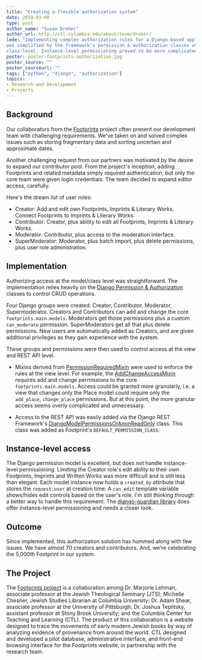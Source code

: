 ```yaml
---
title: "Creating a flexible authorization system"
date: 2018-03-08
type: post
author_name: "Susan Dreher"
author_url: http://ctl.columbia.edu/about/team/dreher/
lede: "Implementing complex authorization rules for a Django-based application
was simplified by the framework's permission & authorization classes at the
class-level. Instance-level permissioning proved to be more complicated."
poster: poster-footprints-authorization.jpg
poster_source: ""
poster_sourceurl: ""
tags: ["python", "django", "authorization"]
topics:
- Research and Development
- Projects
---
```


## Background

Our collaborators from the [Footprints](https://footprints.ccnmtl.columbia.edu)
project often present our development team with challenging requirements. We've
taken on and solved complex issues such as storing fragmentary data and sorting
uncertain and approximate dates.

Another challenging request from our partners was motivated by the desire to
expand our contributor pool. From the project's inception, adding Footprints
and related metadata simply required authentication, but only the core team
were given login credentials. The team decided to expand editor access,
carefully.

Here's the dream list of user roles:

* Creator: Add and edit own Footprints, Imprints & Literary Works. Connect
Footprints to Imprints & Literary Works.
* Contributor: Creator, plus ability to edit all Footprints, Imprints &
Literary Works.
* Moderator: Contributor, plus access to the moderation interface.
* SuperModerator: Moderator, plus batch import, plus delete permissions, plus
user role administration.

## Implementation

Authorizing access at the model/class level was straightforward. The
implementation relies heavily on the
[Django Permission & Authorization](https://docs.djangoproject.com/en/2.0/topics/auth/default/#topic-authorization)
classes to control CRUD operations.

Four Django groups were created: Creator, Contributor, Moderator,
Supermoderator. Creators and Contributors can add and change the core
`footprints.main.models`. Moderators get those permissions plus a custom
`can_moderate` permission. SuperModerators get all that plus delete
permissions. New users are automatically added as Creators, and are given
additional privileges as they gain experience with the system.

These groups and permissions were then used to control access at the view and
REST API level.

* Mixins derived from
[PermissionRequiredMixin](https://docs.djangoproject.com/en/2.0/topics/auth/default/#the-permissionrequiredmixin-mixin)
were used to enforce the rules at the view level. For example, the
[AddChangeAccessMixin](https://github.com/ccnmtl/footprints/blob/master/footprints/mixins.py#L76)
requires add and change permissions to the core `footprints.main.models`.
Access could be granted more granularly, i.e. a view that changes only the
Place model could require only the `add_place`, `change_place` permissions. But
at this point, the more granular access seems overly complicated and
unnecessary.

* Access to the REST API was easily added via the Django REST Framework's
[DjangoModelPermissionsOrAnonReadOnly](http://www.django-rest-framework.org/api-guide/permissions/#djangomodelpermissionsoranonreadonly)
class. This class was added as Footprint's `DEFAULT_PERMISSION_CLASS`.

## Instance-level access

The Django permission model is excellent, but does not handle instance-level
permissioning. Limiting the Creator role's edit ability to their own
Footprints, Imprints and Written Works was more difficult and is still less
than elegant. Each model instance now holds a `created_by` attribute that
stores the `request.user` at creation time. A `can_edit` template variable
shows/hides edit controls based on the user's role. I'm still thinking through
a better way to handle this requirement. The
[django-guardian library](https://github.com/django-guardian/django-guardian)
does offer instance-level permissioning and needs a closer look.

## Outcome
Since implemented, this authorization solution has hummed along with few
issues. We have almost 70 creators and contributors. And, we're celebrating the
5,000th Footprint in our system.

## The Project
The [Footprints project](http://footprints.ccnmtl.columbia.edu/about/)
is a collaboration among Dr. Marjorie Lehman, associate professor at the Jewish
Theological Seminary (JTS); Michelle Chesner, Jewish Studies Librarian at
Columbia University; Dr. Adam Shear, associate professor at the University of
Pittsburgh; Dr. Joshua Teplitsky, assistant professor at Stony Brook
University; and the Columbia Center for Teaching and Learning (CTL). The
product of this collaboration is a website designed to trace the movements of
early modern Jewish books by way of analyzing evidence of provenance from
around the world. CTL designed and developed a pilot database, administrative
interface, and front-end browsing interface for the Footprints website, in
partnership with the research team.
